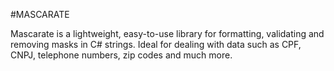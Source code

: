 #MASCARATE

Mascarate is a lightweight, easy-to-use library for formatting, validating and removing masks in C# strings. Ideal for dealing with data such as CPF, CNPJ, telephone numbers, zip codes and much more.
